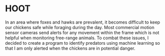# HOOT

In an area where foxes and hawks are prevalent, it becomes difficult to keep our chickens safe while foraging during the day.  Most commercial motion sensor cameras send alerts for any movement within the frame which is not helpful when monitoring free-range animals.  To combat these issues, I decided to create a program to identify predators using machine learning so that I am only alerted when the chickens are in potential danger.  
